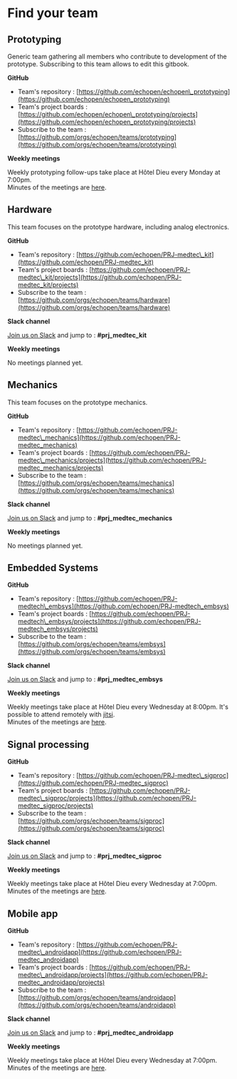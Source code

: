 # Find your team

## Prototyping

Generic team gathering all members who contribute to development of the prototype. Subscribing to this team allows to edit this gitbook.

**GitHub**

* Team's repository : [https://github.com/echopen/echopen\_prototyping](https://github.com/echopen/echopen_prototyping)
* Team's project boards : [https://github.com/echopen/echopen\_prototyping/projects](https://github.com/echopen/echopen_prototyping/projects)
* Subscribe to the team : [https://github.com/orgs/echopen/teams/prototyping](https://github.com/orgs/echopen/teams/prototyping)

**Weekly meetings**

Weekly prototyping follow-ups take place at Hôtel Dieu every Monday at 7:00pm.  
Minutes of the meetings are [here](../followup/weekly_meeting.md).

## Hardware

This team focuses on the prototype hardware, including analog electronics.

**GitHub**

* Team's repository : [https://github.com/echopen/PRJ-medtec\_kit](https://github.com/echopen/PRJ-medtec_kit)
* Team's project boards : [https://github.com/echopen/PRJ-medtec\_kit/projects](https://github.com/echopen/PRJ-medtec_kit/projects)
* Subscribe to the team : [https://github.com/orgs/echopen/teams/hardware](https://github.com/orgs/echopen/teams/hardware)

**Slack channel**

[Join us on Slack](http://slack.echopen.org/) and jump to : **\#prj\_medtec\_kit**

**Weekly meetings**

No meetings planned yet.

## Mechanics

This team focuses on the prototype mechanics.

**GitHub**

* Team's repository : [https://github.com/echopen/PRJ-medtec\_mechanics](https://github.com/echopen/PRJ-medtec_mechanics) 
* Team's project boards : [https://github.com/echopen/PRJ-medtec\_mechanics/projects](https://github.com/echopen/PRJ-medtec_mechanics/projects)
* Subscribe to the team : [https://github.com/orgs/echopen/teams/mechanics](https://github.com/orgs/echopen/teams/mechanics)

**Slack channel**

[Join us on Slack](http://slack.echopen.org/) and jump to : **\#prj\_medtec\_mechanics**

**Weekly meetings**

No meetings planned yet.

## Embedded Systems

**GitHub**

* Team's repository : [https://github.com/echopen/PRJ-medtech\_embsys](https://github.com/echopen/PRJ-medtech_embsys)
* Team's project boards : [https://github.com/echopen/PRJ-medtech\_embsys/projects](https://github.com/echopen/PRJ-medtech_embsys/projects)
* Subscribe to the team : [https://github.com/orgs/echopen/teams/embsys](https://github.com/orgs/echopen/teams/embsys)

**Slack channel**

[Join us on Slack](http://slack.echopen.org/) and jump to : **\#prj\_medtec\_embsys**

**Weekly meetings**

Weekly meetings take place at Hôtel Dieu every Wednesday at 8:00pm. It's possible to attend remotely with [jitsi](https://meet.jit.si/echopenEmbedded).  
Minutes of the meetings are [here](../followup/meetings_embsys.md).

## Signal processing

**GitHub**

* Team's repository : [https://github.com/echopen/PRJ-medtec\_sigproc](https://github.com/echopen/PRJ-medtec_sigproc)
* Team's project boards : [https://github.com/echopen/PRJ-medtec\_sigproc/projects](https://github.com/echopen/PRJ-medtec_sigproc/projects)
* Subscribe to the team : [https://github.com/orgs/echopen/teams/sigproc](https://github.com/orgs/echopen/teams/sigproc)

**Slack channel**

[Join us on Slack](http://slack.echopen.org/) and jump to : **\#prj\_medtec\_sigproc**

**Weekly meetings**

Weekly meetings take place at Hôtel Dieu every Wednesday at 7:00pm.  
Minutes of the meetings are [here](../followup/meetings_sigproc.md).

## Mobile app

**GitHub**

* Team's repository : [https://github.com/echopen/PRJ-medtec\_androidapp](https://github.com/echopen/PRJ-medtec_androidapp)
* Team's project boards : [https://github.com/echopen/PRJ-medtec\_androidapp/projects](https://github.com/echopen/PRJ-medtec_androidapp/projects)
* Subscribe to the team : [https://github.com/orgs/echopen/teams/androidapp](https://github.com/orgs/echopen/teams/androidapp)

**Slack channel**

[Join us on Slack](http://slack.echopen.org/) and jump to : **\#prj\_medtec\_androidapp**

**Weekly meetings**

Weekly meetings take place at Hôtel Dieu every Wednesday at 7:00pm.  
Minutes of the meetings are [here](../followup/meetings_app.md).

